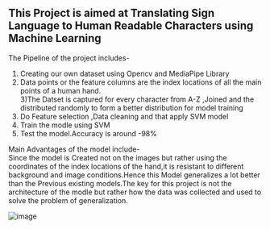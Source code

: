 ## This Project is aimed at Translating Sign Language to Human Readable Characters using Machine Learning
The Pipeline of the project includes-    
1) Creating our own dataset using Opencv and MediaPipe Library  
2) Data points or the feature columns are the index locations of all the main points of a human hand.  
3)The Datset is captured for every character from A-Z ,Joined and the distributed randomly to form a better distribution for model training  
4) Do Feature selection ,Data cleaning and that apply SVM model  
5) Train the modle using SVM  
6) Test the model.Accuracy is around -98%  

Main Advantages of the model include-  
Since the model is Created not on the images but rather using the coordinates of the index locations of the hand,it is resistant to different background and image conditions.Hence this Model generalizes a lot better than the Previous existing models.The key for this project is not the architecture of the modle but rather how the data was collected and used to solve the problem of generalization.  

![image](https://user-images.githubusercontent.com/88976862/192091639-55ca620c-ff33-433a-bb93-d1fd1a1ec7a0.png)




